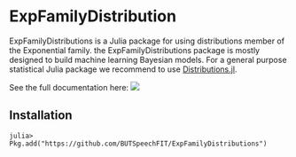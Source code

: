 # ExpFamilyDistribution

ExpFamilyDistributions is a Julia package for using distributions
member of the Exponential family. the ExpFamilyDistributions package is
mostly designed to build machine learning Bayesian models. For a
general purpose statistical Julia package we recommend to use
[Distributions.jl](https://github.com/JuliaStats/Distributions.jl).

See the full documentation here: [![](https://img.shields.io/badge/docs-dev-blue.svg)](https://butspeechfit.github.io/ExpFamilyDistributions/dev)

## Installation

```
julia> Pkg.add("https://github.com/BUTSpeechFIT/ExpFamilyDistributions")
```

